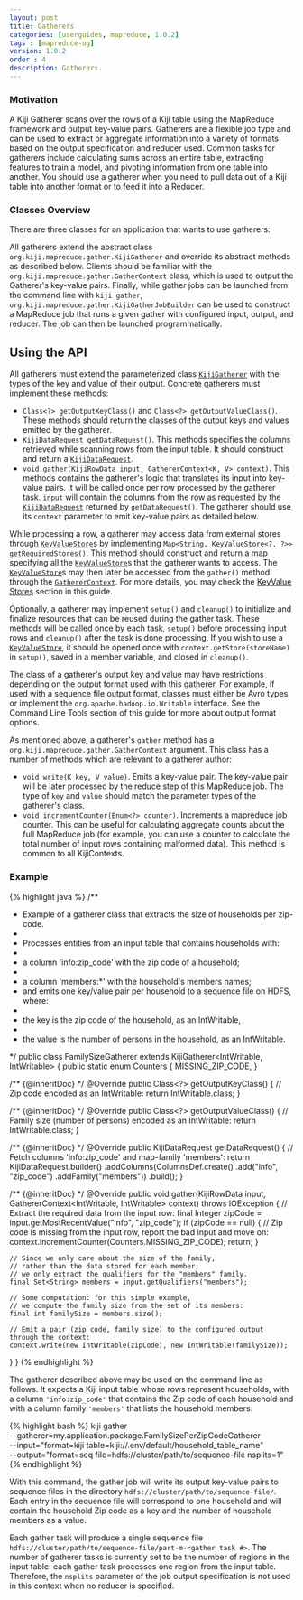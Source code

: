 ```yaml
---
layout: post
title: Gatherers
categories: [userguides, mapreduce, 1.0.2]
tags : [mapreduce-ug]
version: 1.0.2
order : 4
description: Gatherers.
---
```


### Motivation

A Kiji Gatherer scans over the rows of a Kiji table using the MapReduce framework and output key-value pairs. Gatherers are a flexible job type and can be used to extract or aggregate information into a variety of formats based on the output specification and reducer used.
Common tasks for gatherers include calculating sums across an entire table, extracting features to train a model, and pivoting information from one table into another. You should use a gatherer when you need to pull data out of a Kiji table into another format or to feed it into a Reducer.

### Classes Overview

There are three classes for an application that wants to use gatherers:

All gatherers extend the abstract class
`org.kiji.mapreduce.gather.KijiGatherer` and override its abstract methods as
described below. Clients should be familiar with the
`org.kiji.mapreduce.gather.GatherContext` class, which is used to output the
Gatherer's key-value pairs. Finally, while gather jobs can be launched from the
command line with `kiji gather`,
`org.kiji.mapreduce.gather.KijiGatherJobBuilder` can be used to construct a
MapReduce job that runs a given gather with configured input, output, and
reducer. The job can then be launched programmatically.

## Using the API

All gatherers must extend the parameterized class [`KijiGatherer`]({{site.api_mr_devel}}/gather/KijiGatherer.html) with the types
of the key and value of their output. Concrete gatherers must implement these methods:

 * `Class<?> getOutputKeyClass()` and `Class<?> getOutputValueClass()`. These methods should return the
classes of the output keys and values emitted by the gatherer.
 * `KijiDataRequest getDataRequest()`. This methods specifies the columns retrieved while scanning rows from the input table. It should construct and return a [`KijiDataRequest`]({{site.api_schema_devel}}/KijiDataRequest.html).
 * `void gather(KijiRowData input, GathererContext<K, V> context)`. This methods contains the gatherer's logic that translates its input into key-value pairs. It will be called once per row processed by the gatherer task. `input` will contain the columns from the row as requested by the [`KijiDataRequest`]({{site.api_schema_devel}}/KijiDataRequest.html) returned by `getDataRequest()`. The gatherer should use its `context` parameter to emit key-value pairs as detailed below.

While processing a row, a gatherer may access data from external stores through
[`KeyValueStore`]({{site.api_mr_devel}}/kvstore/KeyValueStore.html)s by implementing `Map<String,
KeyValueStore<?, ?>> getRequiredStores()`. This method should construct and return a map specifying
all the [`KeyValueStore`]({{site.api_mr_devel}}/kvstore/KeyValueStore.html)s that the gatherer wants
to access. The [`KeyValueStore`]({{site.api_mr_devel}}/kvstore/KeyValueStore.html)s may then later be
accessed from the `gather()` method through the
[`GathererContext`]({{site.api_mr_devel}}/gather/GathererContext.html). For more details, you may
check the [KeyValue Stores]({{site.userguide_mapreduce_1_0_2}}/key-value-stores) section in this guide.

Optionally, a gatherer may implement `setup()` and `cleanup()` to initialize and
finalize resources that can be reused during the gather task. These methods
will be called once by each task, `setup()` before processing input rows and
`cleanup()` after the task is done processing. If you wish to use a
[`KeyValueStore`]({{site.api_mr_devel}}/kvstore/KeyValueStore.html), it should be opened once with `context.getStore(storeName)` in
`setup()`, saved in a member variable, and closed in `cleanup()`.

The class of a gatherer's output key and value may have restrictions
depending on the output format used with this gatherer. For example, if used with a sequence file output format, classes must either be Avro types
or implement the `org.apache.hadoop.io.Writable` interface. See the Command Line Tools section of this guide for more about output format options.

As mentioned above, a gatherer's `gather` method has a `org.kiji.mapreduce.gather.GatherContext` argument. This class has a number of methods which are relevant to a gatherer author:

 * `void write(K key, V value)`. Emits a key-value pair. The key-value pair will be later processed by
the reduce step of this MapReduce job. The type of `key` and `value` should match the
parameter types of the gatherer's class.
 * `void incrementCounter(Enum<?> counter)`. Increments a mapreduce job counter. This can be useful for calculating aggregate counts about the full MapReduce job (for example, you can use a counter to calculate the total number of input rows containing malformed data). This method is common to all KijiContexts.

### Example

{% highlight java %}
/**
 * Example of a gatherer class that extracts the size of households per zip-code.
 *
 * Processes entities from an input table that contains households with:
 *   <li> a column 'info:zip_code' with the zip code of a household;
 *   <li> a column 'members:*' with the household's members names;
 * and emits one key/value pair per household to a sequence file on HDFS, where:
 *   <li> the key is the zip code of the household, as an IntWritable,
 *   <li> the value is the number of persons in the household, as an IntWritable.
 */
public class FamilySizeGatherer extends KijiGatherer<IntWritable, IntWritable> {
  public static enum Counters {
    MISSING_ZIP_CODE,
  }

  /** {@inheritDoc} */
  @Override
  public Class<?> getOutputKeyClass() {
    // Zip code encoded as an IntWritable:
    return IntWritable.class;
  }

  /** {@inheritDoc} */
  @Override
  public Class<?> getOutputValueClass() {
    // Family size (number of persons) encoded as an IntWritable:
    return IntWritable.class;
  }

  /** {@inheritDoc} */
  @Override
  public KijiDataRequest getDataRequest() {
    // Fetch columns 'info:zip_code' and map-family 'members':
    return KijiDataRequest.builder()
        .addColumns(ColumnsDef.create()
            .add("info", "zip_code")
            .addFamily("members"))
        .build();
  }

  /** {@inheritDoc} */
  @Override
  public void gather(KijiRowData input, GathererContext<IntWritable, IntWritable> context)
      throws IOException {
    // Extract the required data from the input row:
    final Integer zipCode = input.getMostRecentValue("info", "zip_code");
    if (zipCode == null) {
      // Zip code is missing from the input row, report the bad input and move on:
      context.incrementCounter(Counters.MISSING_ZIP_CODE);
      return;
    }

    // Since we only care about the size of the family,
    // rather than the data stored for each member,
    // we only extract the qualifiers for the "members" family.
    final Set<String> members = input.getQualifiers("members");

    // Some computation: for this simple example,
    // we compute the family size from the set of its members:
    final int familySize = members.size();

    // Emit a pair (zip code, family size) to the configured output through the context:
    context.write(new IntWritable(zipCode), new IntWritable(familySize));
  }
}
{% endhighlight %}

The gatherer described above may be used on the command line as follows.
It expects a Kiji input table whose rows represent households,
with a column `'info:zip_code'` that contains the Zip code of each household
and with a column family `'members'` that lists the household members.

{% highlight bash %}
kiji gather \
    --gatherer=my.application.package.FamilySizePerZipCodeGatherer \
    --input="format=kiji table=kiji://.env/default/household_table_name" \
    --output="format=seq file=hdfs://cluster/path/to/sequence-file nsplits=1"
{% endhighlight %}

With this command, the gather job will write its output key-value pairs to sequence files
in the directory `hdfs://cluster/path/to/sequence-file/`. Each entry in the sequence file
will correspond to one household and will contain the household Zip code as a key and
the number of household members as a value.

Each gather task will produce a single sequence file `hdfs://cluster/path/to/sequence-file/part-m-<gather task #>`.
The number of gatherer tasks is currently set to be the number of regions in the input table: each gather task
processes one region from the input table.
Therefore, the `nsplits` parameter of the job output specification is not used in this context when no reducer is specified.
